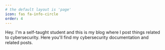 ```yaml
---
# the default layout is 'page'
icon: fas fa-info-circle
order: 4
---
```


Hey. I'm a self-taught student and this is my blog where I post things related to cybersecurity. Here you'll find my cybersecurity documentation and related posts.
